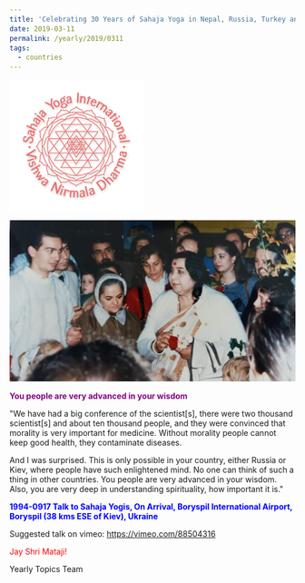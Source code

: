 ```yaml
---
title: 'Celebrating 30 Years of Sahaja Yoga in Nepal, Russia, Turkey and Ukraine, Post 7'
date: 2019-03-11
permalink: /yearly/2019/0311
tags:
  - countries
---
```


![PICTURE 9](/images/image9.png)

![PICTURE 18](/images/image18.png)

<p style="color:purple; text-align:left;">
<b>You people are very advanced in your wisdom</b><br>
</p>

"We have had a big conference of the scientist[s], there were two thousand scientist[s] and about ten thousand people, and they were convinced that morality is very important for medicine. Without morality people cannot keep good health, they contaminate diseases. 

And I was surprised. This is only possible in your country, either Russia or Kiev, where people have such enlightened mind. No one can think of such a thing in other countries. You people are very advanced in your wisdom. Also, you are very deep in understanding spirituality, how important it is."
 
<p style="color:blue;">
<b>1994-0917 Talk to Sahaja Yogis, On Arrival, Boryspil International Airport, Boryspil (38 kms ESE of Kiev), Ukraine</b>
</p>

Suggested talk on vimeo: <a href="https://vimeo.com/88504316"> https://vimeo.com/88504316</a>

<p style="color:red;">Jay Shri Mataji!<br></p>

Yearly Topics Team